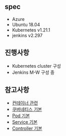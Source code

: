 ## spec
- Azure
- Ubuntu 18.04
- Kubernetes v1.21.1
- jenkins v2.297

## 진행사항
- Kubernetes cluster 구성
- Jenkins M-W 구성 중

## 참고사항
- <a href="https://github.com/och5351/cluster/blob/main/container.md">컨테이너 관련</a>
- <a href="https://github.com/och5351/cluster/blob/main/kubernetes%20%EA%B8%B0%EB%B3%B8.md">쿠버네티스 기본</a>
- <a href="https://github.com/och5351/cluster/blob/main/pod%20%EA%B8%B0%EB%B3%B8.md">Pod 기본</a>
- <a href="https://github.com/och5351/cluster/blob/main/service%20기본.md">Service 기본</a>
- <a href="https://github.com/och5351/cluster/blob/main/service%20기본.md">Controller 기본</a>

